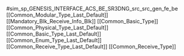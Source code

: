 #sim_sp_GENESIS_INTERFACE_ACS_BE_SR3DNG_src_src_gen_fe_be
[[Common_Modular_Type_Last_Default]]
[[Mandatory_Blk_Receive_Info_Blk]]
[[Common_Basic_Type]]
[[Common_Physical_Type_Last_Default]]
[[Common_Basic_Type_Last_Default]]
[[Common_Enum_Type_Last_Default]]
[[Common_Receive_Type_Last_Default]]
[[Common_Receive_Type]]
